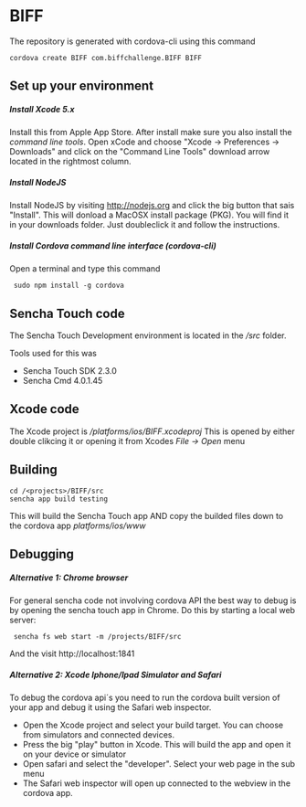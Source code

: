 BIFF
===

The repository is generated with cordova-cli using this command

    cordova create BIFF com.biffchallenge.BIFF BIFF

Set up your environment
-----------------------
##### Install Xcode 5.x
Install this from Apple App Store. After install make sure you also install the *command line tools*.
Open xCode and choose "Xcode -> Preferences -> Downloads" and click on the "Command Line Tools" download arrow located in the rightmost column.

##### Install NodeJS
Install NodeJS by visiting http://nodejs.org and click the big button that sais "Install". This will donload a MacOSX install package (PKG). 
You will find it in your downloads folder. Just doubleclick it and follow the instructions.

##### Install Cordova command line interface (cordova-cli)
Open a terminal and type this command
     
     sudo npm install -g cordova


Sencha Touch code
-----------------

The Sencha Touch Development environment is located in the */src* folder.

Tools used for this was
*    Sencha Touch SDK 2.3.0
*    Sencha Cmd 4.0.1.45


Xcode code
-------------

The Xcode project is */platforms/ios/BIFF.xcodeproj*
This is opened by either double clikcing it or opening it from Xcodes *File -> Open* menu


Building
--------

    cd /<projects>/BIFF/src
    sencha app build testing
    
This will build the Sencha Touch app AND copy the builded files down to the cordova app *platforms/ios/www* 

Debugging
---------

##### Alternative 1: Chrome browser
For general sencha code not involving cordova API the best way to debug is by opening the sencha touch app in Chrome. 
Do this by starting a local web server:

     sencha fs web start -m /projects/BIFF/src
     
And the visit http://localhost:1841

##### Alternative 2: Xcode Iphone/Ipad Simulator and Safari
To debug the cordova api´s you need to run the cordova built version of your app and debug it using the Safari web inspector. 

* Open the Xcode project and select your build target. You can choose from simulators and connected devices. 
* Press the big "play" button in Xcode. This will build the app and open it on your device or simulator
* Open safari and select the "developer". Select your web page in the sub menu
* The Safari web inspector will open up connected to the webview in the cordova app.
